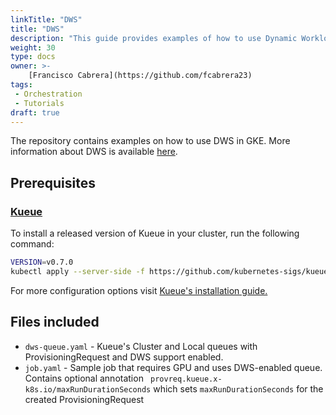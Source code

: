 ```yaml
---
linkTitle: "DWS"
title: "DWS"
description: "This guide provides examples of how to use Dynamic Workload Scheduler (DWS) within Google Kubernetes Engine (GKE), leveraging Kueue for queue management and resource provisioning. It includes sample configurations for Kueue queues with DWS support (dws-queue.yaml) and a sample job definition (job.yaml) that demonstrates how to request resources and set a maximum run duration using DWS."
weight: 30
type: docs
owner: >-
    [Francisco Cabrera](https://github.com/fcabrera23)
tags:
 - Orchestration
 - Tutorials
draft: true
---
```

The repository contains examples on how to use DWS in GKE. More information about DWS is
available [here](https://cloud.google.com/kubernetes-engine/docs/how-to/provisioningrequest).

## Prerequisites

### [Kueue](https://kueue.sigs.k8s.io/)
To install a released version of Kueue in your cluster, run the following command:

```sh
VERSION=v0.7.0
kubectl apply --server-side -f https://github.com/kubernetes-sigs/kueue/releases/download/$VERSION/manifests.yaml
```

For more configuration options visit [Kueue's installation guide.](https://kueue.sigs.k8s.io/docs/installation/)

## Files included

* `dws-queue.yaml` - Kueue's Cluster and Local queues with ProvisioningRequest and DWS support enabled.
* `job.yaml` - Sample job that requires GPU and uses DWS-enabled queue. Contains optional annotation ` provreq.kueue.x-k8s.io/maxRunDurationSeconds` which sets `maxRunDurationSeconds` for the created ProvisioningRequest


